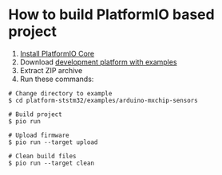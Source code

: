 How to build PlatformIO based project
=====================================

1. [Install PlatformIO Core](http://docs.platformio.org/page/core.html)
2. Download [development platform with examples](https://github.com/platformio/platform-ststm32/archive/develop.zip)
3. Extract ZIP archive
4. Run these commands:

```shell
# Change directory to example
$ cd platform-ststm32/examples/arduino-mxchip-sensors

# Build project
$ pio run

# Upload firmware
$ pio run --target upload

# Clean build files
$ pio run --target clean
```
